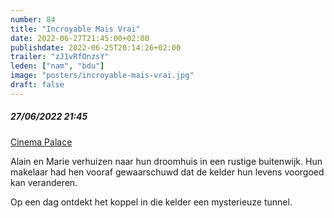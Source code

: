 ```yaml
---
number: 84
title: "Incroyable Mais Vrai"
date: 2022-06-27T21:45:00+02:00
publishdate: 2022-06-25T20:14:26+02:00
trailer: "zJ1vRfOnzsY"
leden: ["nam", "bdu"]
image: "posters/incroyable-mais-vrai.jpg"
draft: false
---
```


##### 27/06/2022 21:45

[Cinema Palace](https://cinema-palace.be/nl/film/incroyable-mais-vrai)

Alain en Marie verhuizen naar hun droomhuis in een rustige buitenwijk. 
Hun makelaar had hen vooraf gewaarschuwd dat de kelder hun levens
voorgoed kan veranderen.
 <!--more-->
Op een dag ontdekt het koppel in die kelder een mysterieuze tunnel.
